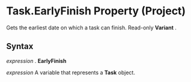 
# Task.EarlyFinish Property (Project)

Gets the earliest date on which a task can finish. Read-only  **Variant** .


## Syntax

 _expression_ . **EarlyFinish**

 _expression_ A variable that represents a **Task** object.

